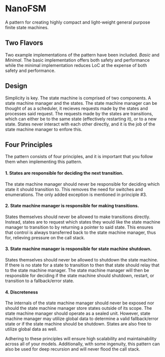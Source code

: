 # NanoFSM
A pattern for creating highly compact and light-weight general purpose finite state machines.

## Two Flavors
Two example implementations of the pattern have been included. <i>Basic</i> and <i>Minimal</i>.
The basic implementation offers both safety and performance while the minimal implementation
reduces LoC at the expense of both safety and performance.

## Design
Simplicity is key. The state machine is comprised of two components. A state machine manager and
the states. The state machine manager can be thought of as a scheduler, it recieves requests
made by the states and processes said request. The requests made by the states are transitions,
which can either be to the same state (effectively restarting it), or to a new state. States never
interact with each other directly, and it is the job of the state machine manager to enfore this.

## Four Principles
The pattern consists of four principles, and it is important that you follow them when
implementing this pattern.

#### 1. States are responsible for deciding the next transition.
The state machine manager should never be responsible for deciding which state it should
transition to. This removes the need for switches and enumerations. The only added exception
is mentioned in principle #3.

#### 2. State machine manager is responsible for making transitions.
States themselves should never be allowed to make transitions directly. Instead, states are
to request which states they would like the state machine manager to transition to by returning
a pointer to said state. This ensures that control is always transferred back to the state machine
manager, thus for, relieving pressure on the call stack.

#### 3. State machine manager is responsible for state machine shutdown.
States themselves should never be allowed to shutdown the state machine. If there is no state
for a state to transition to then that state should relay that to the state machine manager.
The state machine manager will then be responsible for deciding if the state machine should
shutdown, restart, or transition to a fallback/error state.

#### 4. Discreteness
The internals of the state machine manager should never be exposed nor should the state machine
manager store states outside of its scope. The state machine manager should operate as a sealed
unit. However, state machine manager may utilize global data to determine a valid fallback/error
state or if the state machine should be shutdown. States are also free to utilize global data as
well.

Adhering to these principles will ensure high scalability and maintainability across all of
your models. Additionally, with some ingenuity, this pattern can also be used for deep
recursion and will never flood the call stack.
